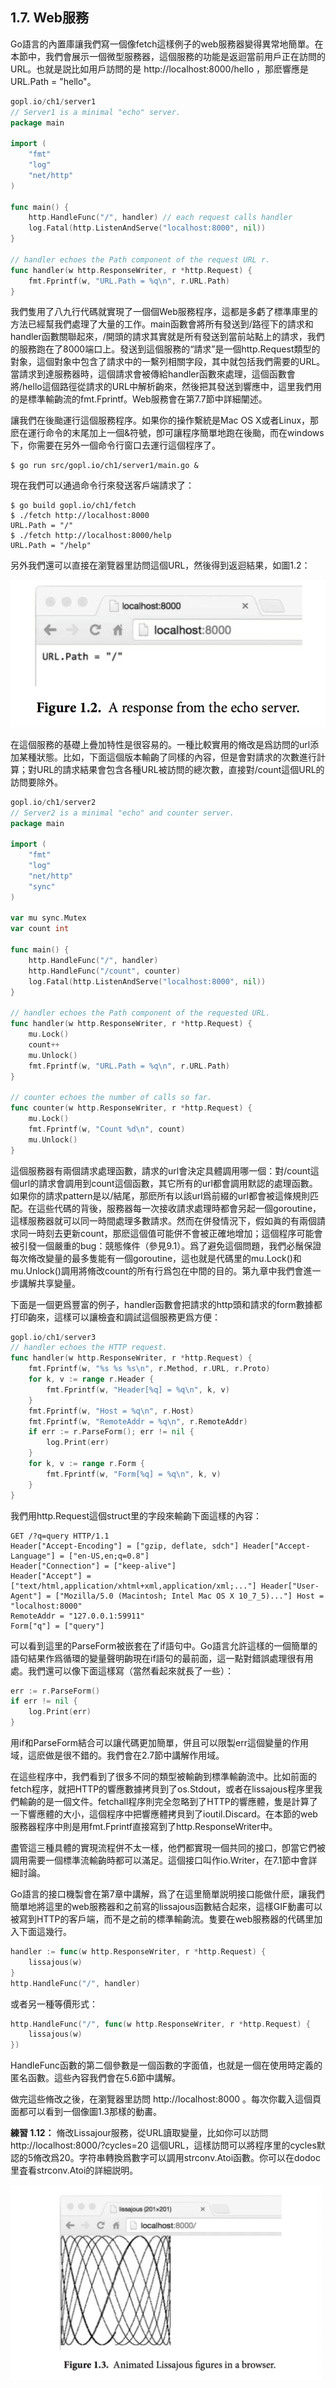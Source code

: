 ## 1.7. Web服務

Go語言的內置庫讓我們寫一個像fetch這樣例子的web服務器變得異常地簡單。在本節中，我們會展示一個微型服務器，這個服務的功能是返迴當前用戶正在訪問的URL。也就是説比如用戶訪問的是 http://localhost:8000/hello ，那麽響應是URL.Path = "hello"。

```go
gopl.io/ch1/server1
// Server1 is a minimal "echo" server.
package main

import (
	"fmt"
	"log"
	"net/http"
)

func main() {
	http.HandleFunc("/", handler) // each request calls handler
	log.Fatal(http.ListenAndServe("localhost:8000", nil))
}

// handler echoes the Path component of the request URL r.
func handler(w http.ResponseWriter, r *http.Request) {
	fmt.Fprintf(w, "URL.Path = %q\n", r.URL.Path)
}
```

我們隻用了八九行代碼就實現了一個個Web服務程序，這都是多虧了標準庫里的方法已經幫我們處理了大量的工作。main函數會將所有發送到/路徑下的請求和handler函數關聯起來，/開頭的請求其實就是所有發送到當前站點上的請求，我們的服務跑在了8000端口上。發送到這個服務的“請求”是一個http.Request類型的對象，這個對象中包含了請求中的一繫列相關字段，其中就包括我們需要的URL。當請求到達服務器時，這個請求會被傳給handler函數來處理，這個函數會將/hello這個路徑從請求的URL中解析齣來，然後把其發送到響應中，這里我們用的是標準輸齣流的fmt.Fprintf。Web服務會在第7.7節中詳細闡述。

讓我們在後颱運行這個服務程序。如果你的操作繫統是Mac OS X或者Linux，那麽在運行命令的末尾加上一個&符號，卽可讓程序簡單地跑在後颱，而在windows下，你需要在另外一個命令行窗口去運行這個程序了。

```
$ go run src/gopl.io/ch1/server1/main.go &
```

現在我們可以通過命令行來發送客戶端請求了：

```
$ go build gopl.io/ch1/fetch
$ ./fetch http://localhost:8000
URL.Path = "/"
$ ./fetch http://localhost:8000/help
URL.Path = "/help"
```

另外我們還可以直接在瀏覽器里訪問這個URL，然後得到返迴結果，如圖1.2：

![](../images/ch1-02.png)

在這個服務的基礎上疊加特性是很容易的。一種比較實用的脩改是爲訪問的url添加某種狀態。比如，下面這個版本輸齣了同樣的內容，但是會對請求的次數進行計算；對URL的請求結果會包含各種URL被訪問的總次數，直接對/count這個URL的訪問要除外。

```go
gopl.io/ch1/server2
// Server2 is a minimal "echo" and counter server.
package main

import (
	"fmt"
	"log"
	"net/http"
	"sync"
)

var mu sync.Mutex
var count int

func main() {
	http.HandleFunc("/", handler)
	http.HandleFunc("/count", counter)
	log.Fatal(http.ListenAndServe("localhost:8000", nil))
}

// handler echoes the Path component of the requested URL.
func handler(w http.ResponseWriter, r *http.Request) {
	mu.Lock()
	count++
	mu.Unlock()
	fmt.Fprintf(w, "URL.Path = %q\n", r.URL.Path)
}

// counter echoes the number of calls so far.
func counter(w http.ResponseWriter, r *http.Request) {
	mu.Lock()
	fmt.Fprintf(w, "Count %d\n", count)
	mu.Unlock()
}
```

這個服務器有兩個請求處理函數，請求的url會決定具體調用哪一個：對/count這個url的請求會調用到count這個函數，其它所有的url都會調用默認的處理函數。如果你的請求pattern是以/結尾，那麽所有以該url爲前綴的url都會被這條規則匹配。在這些代碼的背後，服務器每一次接收請求處理時都會另起一個goroutine，這樣服務器就可以同一時間處理多數請求。然而在併發情況下，假如眞的有兩個請求同一時刻去更新count，那麽這個值可能併不會被正確地增加；這個程序可能會被引發一個嚴重的bug：競態條件（參見9.1）。爲了避免這個問題，我們必鬚保證每次脩改變量的最多隻能有一個goroutine，這也就是代碼里的mu.Lock()和mu.Unlock()調用將脩改count的所有行爲包在中間的目的。第九章中我們會進一步講解共享變量。

下面是一個更爲豐富的例子，handler函數會把請求的http頭和請求的form數據都打印齣來，這樣可以讓檢査和調試這個服務更爲方便：

```go
gopl.io/ch1/server3
// handler echoes the HTTP request.
func handler(w http.ResponseWriter, r *http.Request) {
	fmt.Fprintf(w, "%s %s %s\n", r.Method, r.URL, r.Proto)
	for k, v := range r.Header {
		fmt.Fprintf(w, "Header[%q] = %q\n", k, v)
	}
	fmt.Fprintf(w, "Host = %q\n", r.Host)
	fmt.Fprintf(w, "RemoteAddr = %q\n", r.RemoteAddr)
	if err := r.ParseForm(); err != nil {
		log.Print(err)
	}
	for k, v := range r.Form {
		fmt.Fprintf(w, "Form[%q] = %q\n", k, v)
	}
}
```

我們用http.Request這個struct里的字段來輸齣下面這樣的內容：

```
GET /?q=query HTTP/1.1
Header["Accept-Encoding"] = ["gzip, deflate, sdch"] Header["Accept-Language"] = ["en-US,en;q=0.8"]
Header["Connection"] = ["keep-alive"]
Header["Accept"] = ["text/html,application/xhtml+xml,application/xml;..."] Header["User-Agent"] = ["Mozilla/5.0 (Macintosh; Intel Mac OS X 10_7_5)..."] Host = "localhost:8000"
RemoteAddr = "127.0.0.1:59911"
Form["q"] = ["query"]
```

可以看到這里的ParseForm被嵌套在了if語句中。Go語言允許這樣的一個簡單的語句結果作爲循環的變量聲明齣現在if語句的最前面，這一點對錯誤處理很有用處。我們還可以像下面這樣寫（當然看起來就長了一些）：

```go
err := r.ParseForm()
if err != nil {
	log.Print(err)
}
```

用if和ParseForm結合可以讓代碼更加簡單，併且可以限製err這個變量的作用域，這麽做是很不錯的。我們會在2.7節中講解作用域。

在這些程序中，我們看到了很多不同的類型被輸齣到標準輸齣流中。比如前面的fetch程序，就把HTTP的響應數據拷貝到了os.Stdout，或者在lissajous程序里我們輸齣的是一個文件。fetchall程序則完全忽略到了HTTP的響應體，隻是計算了一下響應體的大小，這個程序中把響應體拷貝到了ioutil.Discard。在本節的web服務器程序中則是用fmt.Fprintf直接寫到了http.ResponseWriter中。

盡管這三種具體的實現流程併不太一樣，他們都實現一個共同的接口，卽當它們被調用需要一個標準流輸齣時都可以滿足。這個接口叫作io.Writer，在7.1節中會詳細討論。

Go語言的接口機製會在第7章中講解，爲了在這里簡單説明接口能做什麽，讓我們簡單地將這里的web服務器和之前寫的lissajous函數結合起來，這樣GIF動畵可以被寫到HTTP的客戶端，而不是之前的標準輸齣流。隻要在web服務器的代碼里加入下面這幾行。

```Go
handler := func(w http.ResponseWriter, r *http.Request) {
	lissajous(w)
}
http.HandleFunc("/", handler)
```

或者另一種等價形式：

```Go
http.HandleFunc("/", func(w http.ResponseWriter, r *http.Request) {
	lissajous(w)
})
```

HandleFunc函數的第二個參數是一個函數的字面值，也就是一個在使用時定義的匿名函數。這些內容我們會在5.6節中講解。


做完這些脩改之後，在瀏覽器里訪問 http://localhost:8000 。每次你載入這個頁面都可以看到一個像圖1.3那樣的動畵。


**練習 1.12：** 脩改Lissajour服務，從URL讀取變量，比如你可以訪問 http://localhost:8000/?cycles=20 這個URL，這樣訪問可以將程序里的cycles默認的5脩改爲20。字符串轉換爲數字可以調用strconv.Atoi函數。你可以在dodoc里査看strconv.Atoi的詳細説明。

![](../images/ch1-03.png)

